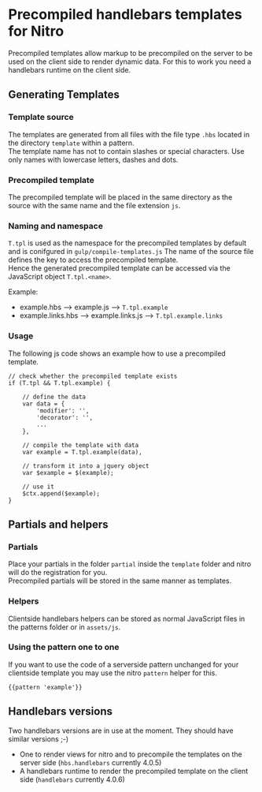 # Precompiled handlebars templates for Nitro

Precompiled templates allow markup to be precompiled on the server to be used on the client side to render dynamic data.
For this to work you need a handlebars runtime on the client side.

## Generating Templates

### Template source

The templates are generated from all files with the file type `.hbs` located in the directory `template` within a pattern.  
The template name has not to contain slashes or special characters. Use only names with lowercase letters, dashes and dots.  

### Precompiled template

The precompiled template will be placed in the same directory as the source with the same name and the file extension `js`.

### Naming and namespace

`T.tpl` is used as the namespace for the precompiled templates by default and is conifgured in `gulp/compile-templates.js`
The name of the source file defines the key to access the precompiled template.  
Hence the generated precompiled template can be accessed via the JavaScript object `T.tpl.<name>`.

Example:

* example.hbs --> example.js --> `T.tpl.example`
* example.links.hbs --> example.links.js --> `T.tpl.example.links`

### Usage

The following js code shows an example how to use a precompiled template.

    // check whether the precompiled template exists
    if (T.tpl && T.tpl.example) {
    
        // define the data
        var data = {
            'modifier': '',
            'decorator': '',
            ...
        },
        
        // compile the template with data
        var example = T.tpl.example(data),
        
        // transform it into a jquery object
        var $example = $(example);
        
        // use it
        $ctx.append($example);
    }

## Partials and helpers

### Partials

Place your partials in the folder `partial` inside the `template` folder and nitro will do the registration for you.  
Precompiled partials will be stored in the same manner as templates.

### Helpers

Clientside handlebars helpers can be stored as normal JavaScript files in the patterns folder or in `assets/js`.

### Using the pattern one to one

If you want to use the code of a serverside pattern unchanged for your clientside template you may use the nitro `pattern` helper for this. 

    {{pattern 'example'}}

## Handlebars versions

Two handlebars versions are in use at the moment. They should have similar versions ;-)

* One to render views for nitro and to precompile the templates on the server side (`hbs.handlebars` currently 4.0.5)
* A handlebars runtime to render the precompiled template on the client side (`handlebars` currently 4.0.6)
